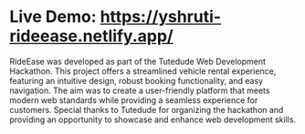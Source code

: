 # Live Demo: https://yshruti-rideease.netlify.app/

RideEase was developed as part of the Tutedude Web Development Hackathon. This project offers a streamlined vehicle rental experience, featuring an intuitive design, robust booking functionality, and easy navigation. The aim was to create a user-friendly platform that meets modern web standards while providing a seamless experience for customers. Special thanks to Tutedude for organizing the hackathon and providing an opportunity to showcase and enhance web development skills.
